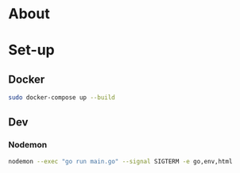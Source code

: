 # About
# Set-up
## Docker
```sh
sudo docker-compose up --build
```
## Dev
### Nodemon
```sh
nodemon --exec "go run main.go" --signal SIGTERM -e go,env,html
```